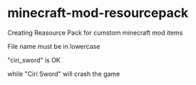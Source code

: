 # minecraft-mod-resourcepack
Creating Reasource Pack for cumstom minecraft mod items

File name must be in lowercase

"ciri_sword" is OK

while "Ciri Sword" will crash the game

